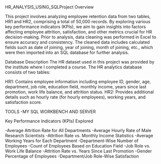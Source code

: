  HR_ANALYSIS_USING_SQLProject Overview

This project involves analyzing employee retention data from two tables, HR1 and HR2, comprising a total of 50,000 records. By exploring various key performance indicators (KPIs), we aim to gain insights into factors affecting employee attrition, satisfaction, and other metrics crucial for HR decision-making.
 Prior to analysis, data cleaning was performed in Excel to ensure accuracy and consistency. The cleaned data includes calculated fields such as date of joining, year of joining, month of joining, etc., which were then imported into an SQL database for further analysis.

Database Description
The HR dataset used in this project was provided by the institute where I completed a course.
The HR analytics database consists of two tables:

HR1: Contains employee information including employee ID, gender, age, department, job role, education field, monthly income, years since last promotion, work life balance, and attrition status.
HR2: Provides additional details such as hourly rate (for hourly employees), working years, and satisfaction score.

TOOLS -MY SQL WORKBENCH AND SERVER


Key Performance Indicators (KPIs) Explored

-Average Attrition Rate for All Departments
-Average Hourly Rate of Male Research Scientists
-Attrition Rate vs. Monthly Income Statistics
-Average Working Years for Each Department
-Department-Wise Number of Employees
-Count of Employees Based on Education Field
-Job Role vs. Work Life Balance
-Attrition Rate vs. Years Since Last Promotion
-Gender Percentage of Employees
-Department/Job Role-Wise Satisfaction

